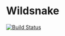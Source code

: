 Wildsnake
=========
[![Build Status](https://travis-ci.org/mirog/wildsnake.svg?branch=master)](https://travis-ci.org/mirog/wildsnake)

